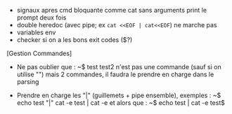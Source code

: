 - signaux apres cmd bloquante comme cat sans arguments print le prompt deux fois
- double heredoc (avec pipe; ex `cat <<EOF | cat<<EOF`) ne marche pas
- variables env
- checker si on a les bons exit codes ($?)

[Gestion Commandes]

- Ne pas oublier que :
	~$ test
	test2
n'est pas une commande (sauf si on utilise "") mais 2 commandes,
il faudra le prendre en charge dans le parsing

- Prendre en charge les "|" (guillemets + pipe ensemble), exemples :
	~$ echo test "|" cat -e
	test | cat -e
et alors que :
	~$ echo test | cat -e
	test$